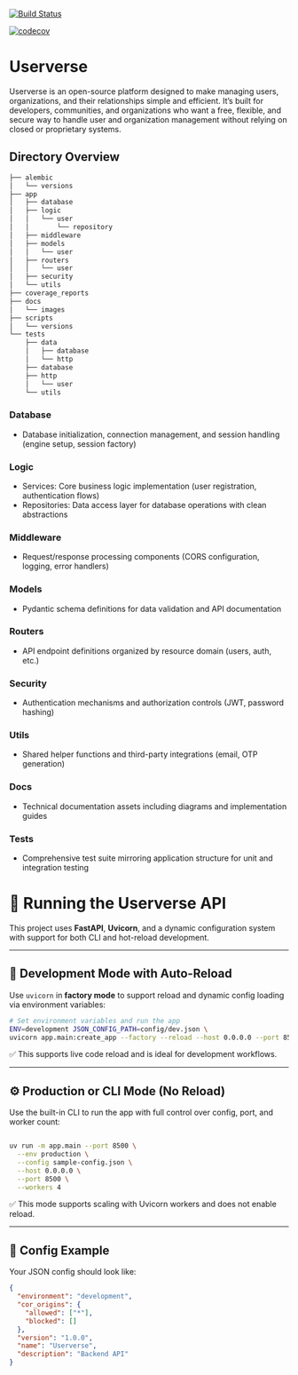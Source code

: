 
[![Build Status](https://github.com/skhendle-verse/Userverse/actions/workflows/testing-build.yml/badge.svg)](https://github.com/skhendle-verse/Userverse/actions/workflows/testing-build.yml)

[![codecov](https://codecov.io/gh/SoftwareVerse/Userverse/graph/badge.svg?token=8SIX9ONX0A)](https://codecov.io/gh/SoftwareVerse/Userverse)

# Userverse

Userverse is an open-source platform designed to make managing users, organizations, and their relationships simple and efficient. It’s built for developers, communities, and organizations who want a free, flexible, and secure way to handle user and organization management without relying on closed or proprietary systems.

## Directory Overview

```bash
├── alembic
│   └── versions
├── app
│   ├── database
│   ├── logic
│   │   └── user
│   │       └── repository
│   ├── middleware
│   ├── models
│   │   └── user
│   ├── routers
│   │   └── user
│   ├── security
│   └── utils
├── coverage_reports
├── docs
│   └── images
├── scripts
│   └── versions
└── tests
    ├── data
    │   ├── database
    │   └── http
    ├── database
    ├── http
    │   └── user
    └── utils
```

### Database
 - Database initialization, connection management, and session handling (engine setup, session factory)
### Logic
 - Services: Core business logic implementation (user registration, authentication flows)
 - Repositories: Data access layer for database operations with clean abstractions
### Middleware
 - Request/response processing components (CORS configuration, logging, error handlers)
### Models
 - Pydantic schema definitions for data validation and API documentation

### Routers
 - API endpoint definitions organized by resource domain (users, auth, etc.)

### Security
 - Authentication mechanisms and authorization controls (JWT, password hashing)
### Utils
 - Shared helper functions and third-party integrations (email, OTP generation)

### Docs
 - Technical documentation assets including diagrams and implementation guides

### Tests
 - Comprehensive test suite mirroring application structure for unit and integration testing

# 📘 Running the Userverse API

This project uses **FastAPI**, **Uvicorn**, and a dynamic configuration system with support for both CLI and hot-reload development.

---

## 🚀 Development Mode with Auto-Reload

Use `uvicorn` in **factory mode** to support reload and dynamic config loading via environment variables:

```bash
# Set environment variables and run the app
ENV=development JSON_CONFIG_PATH=config/dev.json \
uvicorn app.main:create_app --factory --reload --host 0.0.0.0 --port 8500
```

✅ This supports live code reload and is ideal for development workflows.

---

## ⚙️ Production or CLI Mode (No Reload)

Use the built-in CLI to run the app with full control over config, port, and worker count:

```bash

uv run -m app.main --port 8500 \
  --env production \
  --config sample-config.json \
  --host 0.0.0.0 \
  --port 8500 \
  --workers 4
```

✅ This mode supports scaling with Uvicorn workers and does not enable reload.

---


## 📁 Config Example

Your JSON config should look like:

```json
{
  "environment": "development",
  "cor_origins": {
    "allowed": ["*"],
    "blocked": []
  },
  "version": "1.0.0",
  "name": "Userverse",
  "description": "Backend API"
}
```